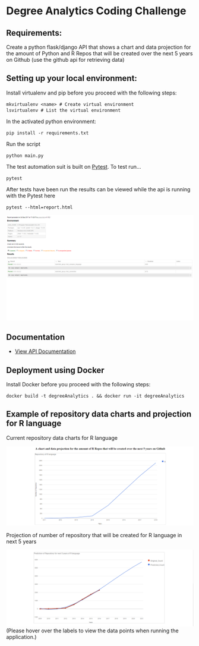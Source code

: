 # Degree Analytics Coding Challenge

## Requirements:

Create a python flask/django API that shows a chart and data projection for the amount of Python and R Repos that will be created over the next 5 years on Github (use the github api for retrieving data)

## Setting up your local environment:

  Install virtualenv and pip before you proceed with the following steps:

    mkvirtualenv <name> # Create virtual environment
    lsvirtualenv # List the virtual environment

  In the activated python environment:

    pip install -r requirements.txt

  Run the script

    python main.py

  The test automation suit is built on [Pytest](https://docs.pytest.org/en/latest/). To test run...

    pytest

  After tests have been run the results can be viewed while the api is running with the Pytest here

    pytest --html=report.html

![Pytest-Report.png](./Pytest-Report.png)

## Documentation

  * [View API Documentation](https://documenter.getpostman.com/view/1959462/degree_analytics_coding_challenge/6thy1NH)

## Deployment using Docker

Install Docker before you proceed with the following steps:

    docker build -t degreeAnalytics . && docker run -it degreeAnalytics

## Example of repository data charts and projection for R language

Current repository data charts for R language

![Data-Charts.png](./Data-Charts.png)

Projection of number of repository that will be created for R language in next 5 years

![Data-Projection.png](./Data-Projection.png)
(Please hover over the labels to view the data points when running the application.)
